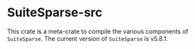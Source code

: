 # SuiteSparse-src

This crate is a meta-crate to compile the various components of `SuiteSparse`. The current version of `SuiteSparse` is v5.8.1.
